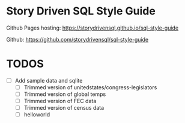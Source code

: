 # Story Driven SQL Style Guide

Github Pages hosting: https://storydrivensql.github.io/sql-style-guide


Github: https://github.com/storydrivensql/sql-style-guide


# TODOS

- [ ] Add sample data and sqlite
    - [ ] Trimmed version of unitedstates/congress-legislators
    - [ ] Trimmed version of global temps
    - [ ] Trimmed version of FEC data
    - [ ] Trimmed version of census data
    - [ ] helloworld
